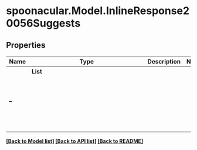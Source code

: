 # spoonacular.Model.InlineResponse20056Suggests
## Properties

Name | Type | Description | Notes
------------ | ------------- | ------------- | -------------
**_** | **List<Object>** |  | 

[[Back to Model list]](../README.md#documentation-for-models) [[Back to API list]](../README.md#documentation-for-api-endpoints) [[Back to README]](../README.md)

